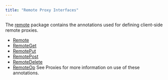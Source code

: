 ```yaml
---
title: "Remote Proxy Interfaces"
---
```


The [remote](../apidocs/org/apache/juneau/http/remote.html) package contains the annotations used for defining client-side remote proxies.
- [Remote](../apidocs/org/apache/juneau/http/remote/Remote.html)
- [RemoteGet](../apidocs/org/apache/juneau/http/remote/RemoteGet.html)
- [RemotePut](../apidocs/org/apache/juneau/http/remote/RemotePut.html)
- [RemotePost](../apidocs/org/apache/juneau/http/remote/RemotePost.html)
- [RemoteDelete](../apidocs/org/apache/juneau/http/remote/RemoteDelete.html)
- [RemoteOp](../apidocs/org/apache/juneau/http/remote/RemoteOp.html)
See Proxies for more information on use of these annotations.